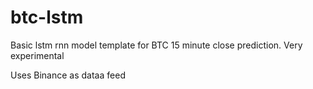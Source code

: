 # btc-lstm
Basic lstm rnn model template for BTC 15 minute close prediction. Very experimental

Uses Binance as dataa feed
